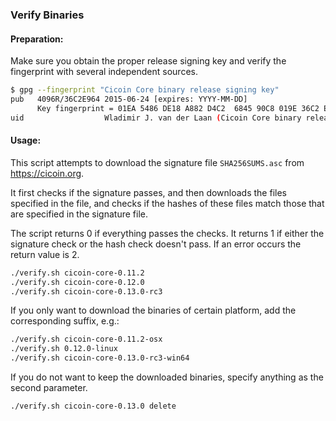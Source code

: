 ### Verify Binaries

#### Preparation:

Make sure you obtain the proper release signing key and verify the fingerprint with several independent sources.

```sh
$ gpg --fingerprint "Cicoin Core binary release signing key"
pub   4096R/36C2E964 2015-06-24 [expires: YYYY-MM-DD]
      Key fingerprint = 01EA 5486 DE18 A882 D4C2  6845 90C8 019E 36C2 E964
uid                  Wladimir J. van der Laan (Cicoin Core binary release signing key) <laanwj@gmail.com>
```

#### Usage:

This script attempts to download the signature file `SHA256SUMS.asc` from https://cicoin.org.

It first checks if the signature passes, and then downloads the files specified in the file, and checks if the hashes of these files match those that are specified in the signature file.

The script returns 0 if everything passes the checks. It returns 1 if either the signature check or the hash check doesn't pass. If an error occurs the return value is 2.


```sh
./verify.sh cicoin-core-0.11.2
./verify.sh cicoin-core-0.12.0
./verify.sh cicoin-core-0.13.0-rc3
```

If you only want to download the binaries of certain platform, add the corresponding suffix, e.g.:

```sh
./verify.sh cicoin-core-0.11.2-osx
./verify.sh 0.12.0-linux
./verify.sh cicoin-core-0.13.0-rc3-win64
```

If you do not want to keep the downloaded binaries, specify anything as the second parameter.

```sh
./verify.sh cicoin-core-0.13.0 delete
```
